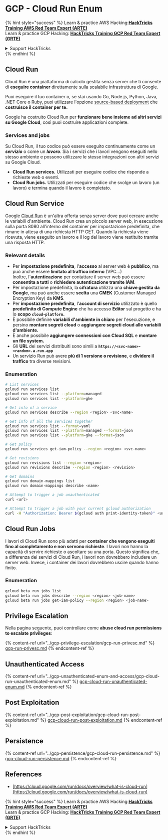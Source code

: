 # GCP - Cloud Run Enum

{% hint style="success" %}
Learn & practice AWS Hacking:<img src="../../../.gitbook/assets/image (1) (1) (1) (1).png" alt="" data-size="line">[**HackTricks Training AWS Red Team Expert (ARTE)**](https://training.hacktricks.xyz/courses/arte)<img src="../../../.gitbook/assets/image (1) (1) (1) (1).png" alt="" data-size="line">\
Learn & practice GCP Hacking: <img src="../../../.gitbook/assets/image (2) (1).png" alt="" data-size="line">[**HackTricks Training GCP Red Team Expert (GRTE)**<img src="../../../.gitbook/assets/image (2) (1).png" alt="" data-size="line">](https://training.hacktricks.xyz/courses/grte)

<details>

<summary>Support HackTricks</summary>

* Check the [**subscription plans**](https://github.com/sponsors/carlospolop)!
* **Join the** 💬 [**Discord group**](https://discord.gg/hRep4RUj7f) or the [**telegram group**](https://t.me/peass) or **follow** us on **Twitter** 🐦 [**@hacktricks\_live**](https://twitter.com/hacktricks_live)**.**
* **Share hacking tricks by submitting PRs to the** [**HackTricks**](https://github.com/carlospolop/hacktricks) and [**HackTricks Cloud**](https://github.com/carlospolop/hacktricks-cloud) github repos.

</details>
{% endhint %}

## Cloud Run <a href="#reviewing-cloud-run-configurations" id="reviewing-cloud-run-configurations"></a>

Cloud Run è una piattaforma di calcolo gestita senza server che ti consente di **eseguire container** direttamente sulla scalabile infrastruttura di Google.

Puoi eseguire il tuo container o, se stai usando Go, Node.js, Python, Java, .NET Core o Ruby, puoi utilizzare l'opzione [source-based deployment](https://cloud.google.com/run/docs/deploying-source-code) che **costruisce il container per te.**

Google ha costruito Cloud Run per **funzionare bene insieme ad altri servizi su Google Cloud**, così puoi costruire applicazioni complete.

### Services and jobs <a href="#services-and-jobs" id="services-and-jobs"></a>

Su Cloud Run, il tuo codice può essere eseguito continuamente come un _**servizio**_ o come un _**lavoro**_. Sia i servizi che i lavori vengono eseguiti nello stesso ambiente e possono utilizzare le stesse integrazioni con altri servizi su Google Cloud.

* **Cloud Run services.** Utilizzati per eseguire codice che risponde a richieste web o eventi.
* **Cloud Run jobs.** Utilizzati per eseguire codice che svolge un lavoro (un lavoro) e termina quando il lavoro è completato.

## Cloud Run Service

Google [Cloud Run](https://cloud.google.com/run) è un'altra offerta senza server dove puoi cercare anche le variabili d'ambiente. Cloud Run crea un piccolo server web, in esecuzione sulla porta 8080 all'interno del container per impostazione predefinita, che rimane in attesa di una richiesta HTTP GET. Quando la richiesta viene ricevuta, viene eseguito un lavoro e il log del lavoro viene restituito tramite una risposta HTTP.

### Relevant details

* Per **impostazione predefinita**, l'**accesso** al server web è **pubblico**, ma può anche essere **limitato al traffico interno** (VPC...)\
Inoltre, l'**autenticazione** per contattare il server web può essere **consentita a tutti** o **richiedere autenticazione tramite IAM**.
* Per impostazione predefinita, la **cifratura** utilizza una **chiave gestita da Google**, ma può anche essere **scelta** una **CMEK** (Customer Managed Encryption Key) da **KMS**.
* Per **impostazione predefinita**, l'**account di servizio** utilizzato è quello **predefinito di Compute Engine** che ha accesso **Editor** sul progetto e ha lo **scopo `cloud-platform`.**
* È possibile definire **variabili d'ambiente in chiaro** per l'esecuzione, e persino **montare segreti cloud** o **aggiungere segreti cloud alle variabili d'ambiente.**
* È anche possibile **aggiungere connessioni con Cloud SQL** e **montare un file system.**
* Gli **URL** dei servizi distribuiti sono simili a **`https://<svc-name>-<random>.a.run.app`**
* Un servizio Run può avere **più di 1 versione o revisione**, e **dividere il traffico** tra diverse revisioni.

### Enumeration
```bash
# List services
gcloud run services list
gcloud run services list --platform=managed
gcloud run services list --platform=gke

# Get info of a service
gcloud run services describe --region <region> <svc-name>

# Get info of all the services together
gcloud run services list --format=yaml
gcloud run services list --platform=managed --format=json
gcloud run services list --platform=gke --format=json

# Get policy
gcloud run services get-iam-policy --region <region> <svc-name>

# Get revisions
gcloud run revisions list --region <region>
gcloud run revisions describe --region <region> <revision>

# Get domains
gcloud run domain-mappings list
gcloud run domain-mappings describe <name>

# Attempt to trigger a job unauthenticated
curl <url>

# Attempt to trigger a job with your current gcloud authorization
curl -H "Authorization: Bearer $(gcloud auth print-identity-token)" <url>
```
## Cloud Run Jobs

I lavori di Cloud Run sono più adatti per **container che vengono eseguiti fino al completamento e non servono richieste**. I lavori non hanno la capacità di servire richieste o ascoltare su una porta. Questo significa che, a differenza dei servizi di Cloud Run, i lavori non dovrebbero includere un server web. Invece, i container dei lavori dovrebbero uscire quando hanno finito.

### Enumeration
```bash
gcloud beta run jobs list
gcloud beta run jobs describe --region <region> <job-name>
gcloud beta run jobs get-iam-policy --region <region> <job-name>
```
## Privilege Escalation

Nella pagina seguente, puoi controllare come **abuse cloud run permissions to escalate privileges**:

{% content-ref url="../gcp-privilege-escalation/gcp-run-privesc.md" %}
[gcp-run-privesc.md](../gcp-privilege-escalation/gcp-run-privesc.md)
{% endcontent-ref %}

## Unauthenticated Access

{% content-ref url="../gcp-unauthenticated-enum-and-access/gcp-cloud-run-unauthenticated-enum.md" %}
[gcp-cloud-run-unauthenticated-enum.md](../gcp-unauthenticated-enum-and-access/gcp-cloud-run-unauthenticated-enum.md)
{% endcontent-ref %}

## Post Exploitation

{% content-ref url="../gcp-post-exploitation/gcp-cloud-run-post-exploitation.md" %}
[gcp-cloud-run-post-exploitation.md](../gcp-post-exploitation/gcp-cloud-run-post-exploitation.md)
{% endcontent-ref %}

## Persistence

{% content-ref url="../gcp-persistence/gcp-cloud-run-persistence.md" %}
[gcp-cloud-run-persistence.md](../gcp-persistence/gcp-cloud-run-persistence.md)
{% endcontent-ref %}

## References

* [https://cloud.google.com/run/docs/overview/what-is-cloud-run](https://cloud.google.com/run/docs/overview/what-is-cloud-run)

{% hint style="success" %}
Learn & practice AWS Hacking:<img src="../../../.gitbook/assets/image (1) (1) (1) (1).png" alt="" data-size="line">[**HackTricks Training AWS Red Team Expert (ARTE)**](https://training.hacktricks.xyz/courses/arte)<img src="../../../.gitbook/assets/image (1) (1) (1) (1).png" alt="" data-size="line">\
Learn & practice GCP Hacking: <img src="../../../.gitbook/assets/image (2) (1).png" alt="" data-size="line">[**HackTricks Training GCP Red Team Expert (GRTE)**<img src="../../../.gitbook/assets/image (2) (1).png" alt="" data-size="line">](https://training.hacktricks.xyz/courses/grte)

<details>

<summary>Support HackTricks</summary>

* Check the [**subscription plans**](https://github.com/sponsors/carlospolop)!
* **Join the** 💬 [**Discord group**](https://discord.gg/hRep4RUj7f) or the [**telegram group**](https://t.me/peass) or **follow** us on **Twitter** 🐦 [**@hacktricks\_live**](https://twitter.com/hacktricks_live)**.**
* **Share hacking tricks by submitting PRs to the** [**HackTricks**](https://github.com/carlospolop/hacktricks) and [**HackTricks Cloud**](https://github.com/carlospolop/hacktricks-cloud) github repos.

</details>
{% endhint %}
